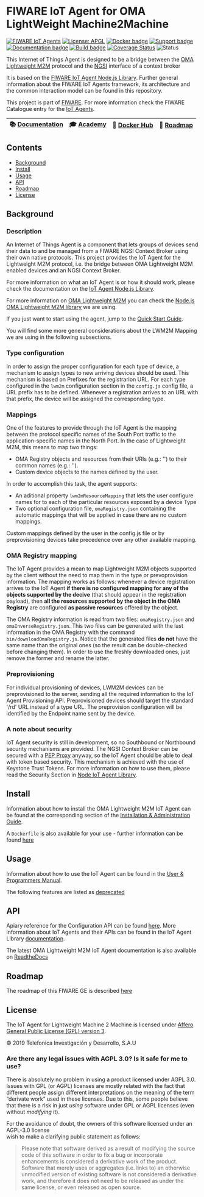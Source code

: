 # FIWARE IoT Agent for OMA LightWeight Machine2Machine

[![FIWARE IoT Agents](https://nexus.lab.fiware.org/static/badges/chapters/iot-agents.svg)](https://www.fiware.org/developers/catalogue/)
[![License: APGL](https://img.shields.io/github/license/telefonicaid/lightweightm2m-iotagent.svg)](https://opensource.org/licenses/AGPL-3.0)
[![Docker badge](https://img.shields.io/docker/pulls/fiware/lightweightm2m-iotagent.svg)](https://hub.docker.com/r/fiware/lightweightm2m-iotagent/)
[![Support badge](https://nexus.lab.fiware.org/repository/raw/public/badges/stackoverflow/iot-agents.svg)](https://stackoverflow.com/questions/tagged/fiware+iot)
<br>
[![Documentation badge](https://img.shields.io/readthedocs/fiware-iotagent-lwm2m.svg)](http://fiware-iotagent-lwm2m.readthedocs.org/en/latest/?badge=latest)
[![Build badge](https://img.shields.io/travis/telefonicaid/lightweightm2m-iotagent.svg)](https://travis-ci.org/telefonicaid/lightweightm2m-iotagent/)
[![Coverage Status](https://coveralls.io/repos/github/telefonicaid/lightweightm2m-iotagent/badge.svg?branch=master)](https://coveralls.io/github/telefonicaid/lightweightm2m-iotagent?branch=master)
![Status](https://nexus.lab.fiware.org/static/badges/statuses/iot-lightweightm2m.svg)

This Internet of Things Agent is designed to be a bridge between the [OMA](https://www.omaspecworks.org/)
[Lightweight M2M](https://www.omaspecworks.org/what-is-oma-specworks/iot/lightweight-m2m-lwm2m/) protocol and the
[NGSI](https://swagger.lab.fiware.org/?url=https://raw.githubusercontent.com/Fiware/specifications/master/OpenAPI/ngsiv2/ngsiv2-openapi.json)
interface of a context broker

It is based on the [FIWARE IoT Agent Node.js Library](https://github.com/telefonicaid/iotagent-node-lib). Further
general information about the FIWARE IoT Agents framework, its architecture and the common interaction model can be
found in this repository.

This project is part of [FIWARE](https://www.fiware.org/). For more information check the FIWARE Catalogue entry for the
[IoT Agents](https://github.com/Fiware/catalogue/tree/master/iot-agents).

| :books: [Documentation](https://fiware-iotagent-lwm2m.rtfd.io) | :mortar_board: [Academy](https://fiware-academy.readthedocs.io/en/latest/iot-agents/idas) | :whale: [Docker Hub](https://hub.docker.com/r/fiware/lightweightm2m-iotagent/) | :dart: [Roadmap](https://github.com/telefonicaid/lightweightm2m-iotagent/blob/master/docs/roadmap.md) |
| -------------------------------------------------------------- | ----------------------------------------------------------------------------------------- | ------------------------------------------------------------------------------ | ----------------------------------------------------------------------------------------------------- |


## Contents

-   [Background](#background)
-   [Install](#install)
-   [Usage](#usage)
-   [API](#api)
-   [Roadmap](#roadmap)
-   [License](#license)

## Background

### Description

An Internet of Things Agent is a component that lets groups of devices send their data to and be managed from a FIWARE
NGSI Context Broker using their own native protocols. This project provides the IoT Agent for the Lightweight M2M
protocol, i.e. the bridge between OMA Lightweight M2M enabled devices and an NGSI Context Broker.

For more information on what an IoT Agent is or how it should work, please check the documentation on the
[IoT Agent Node.js Library](https://iotagent-node-lib.rtfd.io/).

For more information on [OMA Lightweight M2M](http://openmobilealliance.org/about-oma/work-program/m2m-enablers/) you
can check the [Node.js OMA Lightweight M2M library](https://github.com/telefonicaid/lwm2m-node-lib) we are using.

If you just want to start using the agent, jump to the [Quick Start Guide](docs/userGuide.md#getting-started).

You will find some more general considerations about the LWM2M Mapping we are using in the following subsections.

### Type configuration

In order to assign the proper configuration for each type of device, a mechanism to assign types to new arriving devices
should be used. This mechanism is based on Prefixes for the registrarion URL. For each type configured in the `lwm2m`
configuration section in the `config.js` config file, a URL prefix has to be defined. Whenever a registration arrives to
an URL with that prefix, the device will be assigned the corresponding type.

### Mappings

One of the features to provide through the IoT Agent is the mapping between the protocol specific names of the South
Port traffic to the application-specific names in the North Port. In the case of Lightweight M2M, this means to map two
things:

-   OMA Registry objects and resources from their URIs (e.g.: '') to their common names (e.g.: '').
-   Custom device objects to the names defined by the user.

In order to accomplish this task, the agent supports:

-   An aditional property `lwm2mResourceMapping` that lets the user configure names for to each of the particular
    resources exposed by a device Type
-   Two optional configuration file, `omaRegistry.json` containing the automatic mappings that will be applied in case
    there are no custom mappings.

Custom mappings defined by the user in the config.js file or by preprovisioning devices take precedence over any other
available mapping.

### OMA Registry mapping

The IoT Agent provides a mean to map Lightweight M2M objects supported by the client without the need to map them in the
type or prevoprovision information. The mapping works as follows: whenever a device registration arrives to the IoT
Agent **if there is no configured mapping for any of the objects supported by the decive** (that should appear in the
registration payload), then **all the resources supported by the object in the OMA Registry** are configured **as
passive resources** offered by the object.

The OMA Registry information is read from two files: `omaRegistry.json` and `omaInverseRegistry.json`. This two files
can be generated with the last information in the OMA Registry with the command `bin/downloadOmaRegistry.js`. Notice
that the generated files **do not** have the same name than the original ones (so the result can be double-checked
before changing them). In order to use the freshly downloaded ones, just remove the former and rename the latter.

### Preprovisioning

For individual provisioning of devices, LWM2M devices can be preprovisioned to the server, sending all the required
information to the IoT Agent Provisioning API. Preprovisioned devices should target the standard '/rd' URL instead of a
type URL. The preprovision configuration will be identified by the Endpoint name sent by the device.

### A note about security

IoT Agent security is still in development, so no Southbound or Northbound security mechanisms are provided. The NGSI
Context Broker can be secured with a [PEP Proxy]() anyway, so the IoT Agent should be able to deal with token based
security. This mechanism is achieved with the use of Keystone Trust Tokens. For more information on how to use them,
please read the Security Section in [Node IoT Agent Library](https://github.com/telefonicaid/iotagent-node-lib).

## Install

Information about how to install the OMA Lightweight M2M IoT Agent can be found at the corresponding section of the
[Installation & Administration Guide](docs/administrationGuide.md).

A `Dockerfile` is also available for your use - further information can be found [here](docker/README.md)

## Usage

Information about how to use the IoT Agent can be found in the [User & Programmers Manual](docs/userGuide.md).

The following features are listed as [deprecated](docs/deprecated.md)

## API

Apiary reference for the Configuration API can be found
[here](http://docs.telefonicaiotiotagents.apiary.io/#reference/configuration-api). More information about IoT Agents and
their APIs can be found in the IoT Agent Library [documentation](https://iotagent-node-lib.rtfd.io/).

The latest OMA Lightweight M2M IoT Agent documentation is also available on
[ReadtheDocs](https://fiware-iotagent-lwm2m.readthedocs.io/en/latest)

## Roadmap

The roadmap of this FIWARE GE is described [here](docs/roadmap.md)

## License

The IoT Agent for Lightweight Machine 2 Machine is licensed under
[Affero General Public License (GPL) version 3](./LICENSE).

© 2019 Telefonica Investigación y Desarrollo, S.A.U

### Are there any legal issues with AGPL 3.0? Is it safe for me to use?

There is absolutely no problem in using a product licensed under AGPL 3.0. Issues with GPL (or AGPL) licenses are mostly
related with the fact that different people assign different interpretations on the meaning of the term “derivate work”
used in these licenses. Due to this, some people believe that there is a risk in just _using_ software under GPL or AGPL
licenses (even without _modifying_ it).

For the avoidance of doubt, the owners of this software licensed under an AGPL-3.0 license  
wish to make a clarifying public statement as follows:

> Please note that software derived as a result of modifying the source code of this software in order to fix a bug or
> incorporate enhancements is considered a derivative work of the product. Software that merely uses or aggregates (i.e.
> links to) an otherwise unmodified version of existing software is not considered a derivative work, and therefore it
> does not need to be released as under the same license, or even released as open source.
